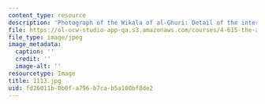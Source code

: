 ```yaml
---
content_type: resource
description: 'Photograph of the Wikala of al-Ghuri: Detail of the interior facades.'
file: https://ol-ocw-studio-app-qa.s3.amazonaws.com/courses/4-615-the-architecture-of-cairo-spring-2002/fd26011b0b0fa796b7cab5a100bf8de2_1113.jpg
file_type: image/jpeg
image_metadata:
  caption: ''
  credit: ''
  image-alt: ''
resourcetype: Image
title: 1113.jpg
uid: fd26011b-0b0f-a796-b7ca-b5a100bf8de2
---
```

